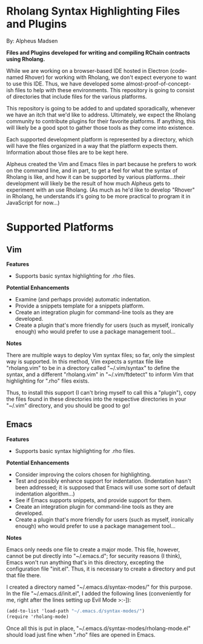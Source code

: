 Rholang Syntax Highlighting Files and Plugins
=============================================

By: Alpheus Madsen

**Files and Plugins developed for writing and compiling RChain contracts using Rholang.**

While we are working on a browser-based IDE hosted in Electron (code-named Rhover) for
working with Rholang, we don't expect everyone to want to use this IDE.  Thus, we have
developed some almost-proof-of-concept-ish files to help with these environments.  This
repository is going to consist of directories that include files for the various platforms.

This repository is going to be added to and updated sporadically, whenever we have an itch
that we'd like to address.  Ultimately, we expect the Rholang community to contribute
plugins for their favorite platforms.  If anything, this will likely be a good spot to
gather those tools as they come into existence.

Each supported development platform is represented by a directory, which will have the
files organized in a way that the platform expects them.  Information about those files
are to be kept here.

Alpheus created the Vim and Emacs files in part because he prefers to work on the command
line, and in part, to get a feel for what the syntax of Rholang is like, and how it can
be supported by various platforms...their development will likely be the result of how
much Alpheus gets to experiment with an use Rholang.  (As much as he'd like to develop
"Rhover" in Rholang, he understands it's going to be more practical to program it in
JavaScript for now...)


Supported Platforms
===================

Vim
---

**Features**

* Supports basic syntax highlighting for .rho files.

**Potential Enhancements**

* Examine (and perhaps provide) automatic indentation.
* Provide a snippets template for a snippets platform.
* Create an integration plugin for command-line tools as they are developed.
* Create a plugin that's more friendly for users (such as myself, ironically enough)
  who would prefer to use a package management tool...

**Notes**

There are multiple ways to deploy Vim syntax files; so far, only the simplest way is
supported.  In this method, Vim expects a syntax file like "rholang.vim" to be in a 
directory called "~/.vim/syntax" to define the syntax, and a different "rholang.vim" in
"~/.vim/ftdetect" to inform Vim that highlighting for ".rho" files exists.

Thus, to install this support (I can't bring myself to call this a "plugin"), copy the files
found in these directories into the respective directories in your "~/.vim" directory, and
you should be good to go!


Emacs
-----

**Features**

* Supports basic syntax highlighting for .rho files.

**Potential Enhancements**

* Consider improving the colors chosen for highlighting.
* Test and possibly enhance support for indentation.  (Indentation hasn't been addressed;
  it is supposed that Emacs will use some sort of default indentation algorithm...)
* See if Emacs supports snippets, and provide support for them.
* Create an integration plugin for command-line tools as they are developed.
* Create a plugin that's more friendly for users (such as myself, ironically enough)
  who would prefer to use a package management tool...

**Notes**

Emacs only needs one file to create a major mode.  This file, however, cannot be put
directly into "~/.emacs.d"; for security reasons (I think), Emacs won't run anything
that's in this directory, excepting the configuration file "init.el".  Thus, it is
necessary to create a directory and put that file there.

I created a directory named "~/.emacs.d/syntax-modes/" for this purpose.  In the file
"~/.emacs.d/init.el", I added the following lines (conveniently for me, right after
the lines setting up Evil Mode >:-]):

```scheme
(add-to-list 'load-path "~/.emacs.d/syntax-modes/")
(require 'rholang-mode)
```

Once all this is put in place, "~/.emacs.d/syntax-modes/rholang-mode.el" should load
just fine when ".rho" files are opened in Emacs.

